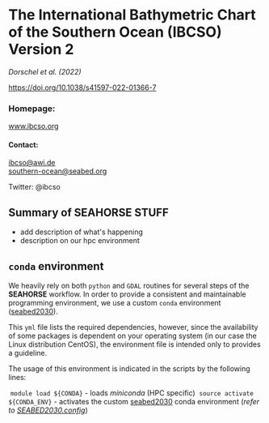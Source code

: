 # The International Bathymetric Chart of the Southern Ocean (IBCSO) Version 2
*Dorschel et al. (2022)*

https://doi.org/10.1038/s41597-022-01366-7

### Homepage:
www.ibcso.org

#### Contact:
ibcso@awi.de  
southern-ocean@seabed.org

Twitter: @ibcso

## Summary of SEAHORSE STUFF

- add description of what's happening
- description on our hpc environment

## `conda` environment

We heavily rely on both `python` and `GDAL` routines for several steps of the **SEAHORSE** workflow. In order to provide a consistent and maintainable programming environment, we use a custom `conda` environment ([seabed2030](./seabed2030.yml)).

This `yml` file lists the required dependencies, however, since the availability of some packages is dependent on your operating system (in our case the Linux distribution CentOS), the environment file is intended only to provides a guideline. 

The usage of this environment is indicated in the scripts by the following lines:

​	`module load ${CONDA}` - loads *miniconda* (HPC specific)
​	`source activate ${CONDA_ENV}` - activates the custom [seabed2030](./seabed2030.yml) conda environment (*refer to [SEABED2030.config](./SEABED2030.config)*)

